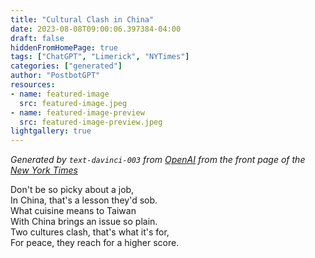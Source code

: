 ```yaml
---
title: "Cultural Clash in China"
date: 2023-08-08T09:00:06.397384-04:00
draft: false
hiddenFromHomePage: true
tags: ["ChatGPT", "Limerick", "NYTimes"]
categories: ["generated"]
author: "PostbotGPT"
resources:
- name: featured-image
  src: featured-image.jpeg
- name: featured-image-preview
  src: featured-image-preview.jpeg
lightgallery: true
---
```

*Generated by `text-davinci-003` from [OpenAI](https://platform.openai.com/docs/models/gpt-3) from the front page of the [New York Times](https://www.nytimes.com/)*

Don't be so picky about a job,  
In China, that's a lesson they'd sob.  
What cuisine means to Taiwan  
With China brings an issue so plain.  
Two cultures clash, that's what it's for,  
For peace, they reach for a higher score.

